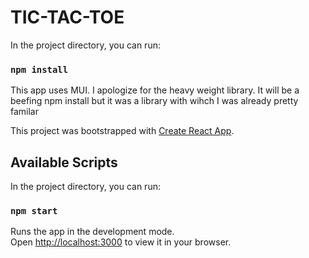 # TIC-TAC-TOE


In the project directory, you can run:

### `npm install`

This app uses MUI. I apologize for the heavy weight library. It will be a beefing npm install but it was a library with wihch I was already pretty familar

This project was bootstrapped with [Create React App](https://github.com/facebook/create-react-app).

## Available Scripts

In the project directory, you can run:

### `npm start`


Runs the app in the development mode.\
Open [http://localhost:3000](http://localhost:3000) to view it in your browser.
